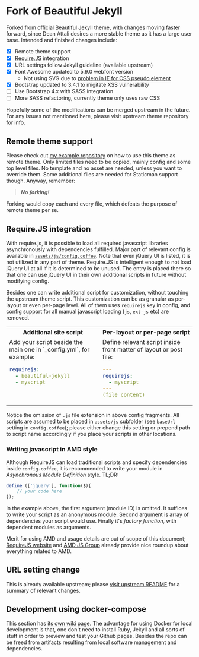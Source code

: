 # Fork of Beautiful Jekyll

Forked from official Beautiful Jekyll theme, with changes moving faster
forward, since Dean Attali desires a more stable theme as it has a large
user base. Intended and finished changes include:

- [x] Remote theme support
- [x] [Require.JS](https://requirejs.org/) integration
- [x] URL settings follow Jekyll guideline (available upstream)
- [x] Font Awesome updated to 5.9.0 webfont version
    - Not using SVG due to [problem in IE for CSS pseudo element][1]
- [x] Bootstrap updated to 3.4.1 to migitate XSS vulnerability
- [ ] Use Bootstrap 4.x with SASS integration
- [ ] More SASS refactoring, currently theme only uses raw CSS

[1]: https://github.com/FortAwesome/Font-Awesome/issues/12994

Hopefully some of the modifications can be merged upstream in the future.
For any issues not mentioned here, please visit upstream theme
repository for info.

## Remote theme support
Please check out [my example repository][2] on how to use this theme as
remote theme. Only limited files need to be copied, mainly config and
some top level files. No template and no asset are needed, unless you
want to override them. Some additional files are needed for Staticman
support though. Anyway, remember:

[2]: https://github.com/abelcheung/site-test/

> ***No forking!***

Forking would copy each and every file, which defeats the purpose of
remote theme per se.

## Require.JS integration

With require.js, it is possible to load all required javascript libraries
asynchronously with dependencies fulfilled. Major part of relevant config
is available in [`assets/js/config.coffee`](assets/js/config.coffee).
Note that even jQuery UI is listed, it is not utilized in any part of
theme. Require.JS is intelligent enough to not load jQuery UI at all if
it is determined to be unused. The entry is placed there so that one can
use jQuery UI in their own additional scripts in future without modifying
config.

Besides one can write additional script for customization, without touching
the upstream theme script. This customization can be as granular as
per-layout or even per-page level. All of them uses `requirejs` key
in config, and config support for all manual javascript loading (`js`,
`ext-js` etc) are removed.

<table>
<tr>
<th width="50%">Additional site script</th>
<th width="50%">Per-layout or per-page script</th>
</tr>
<tr>
<td valign="top" markdown="1">
Add your script beside the main one in `_config.yml`, for example:

```yaml
requirejs:
  - beautiful-jekyll
  - myscript
```
</td>
<td valign="top" markdown="1">
Define relevant script inside front matter of layout or post file:

```yaml
---
requirejs:
  - myscript
---
(file content)
```
</td>
</table>

Notice the omission of `.js` file extension in above config fragments.
All scripts are assumed to be placed in `assets/js` subfolder (see
`baseUrl` setting in `config.coffee`); please either change this
setting or prepend path to script name accordingly if you place your
scripts in other locations.

### Writing javascript in AMD style

Although RequireJS can load traditional scripts and specify dependencies
inside `config.coffee`, it is recommended to write your module in
*Asynchronous Module Definition* style. TL;DR:

```js
define (['jquery'], function($){
    // your code here
});
```

In the example above, the first argument (module ID) is omitted.
It suffices to write your script as an anonymous module. Second
argument is array of dependencies your script would use.
Finally it's *factory function*, with dependent modules as arguments.

Merit for using AMD and usage details are out of scope of this document;
[RequireJS website][3] and [AMD JS Group][4] already provide nice roundup
about everything related to AMD.

[3]: https://requirejs.org/docs/whyamd.html
[4]: https://github.com/amdjs/amdjs-api/blob/master/AMD.md

## URL setting change

This is already available upstream; please [visit upstream README][5]
for a summary of relevant changes.

[5]: https://github.com/daattali/beautiful-jekyll#user-content-my-project-page-appear-to-be-broken-after-a-recent-update

## Development using docker-compose

This section has [its own wiki page][6]. The advantage for using Docker
for local development is that, one don't need to install Ruby, Jekyll
and all sorts of stuff in order to preview and test your Github pages.
Besides the repo can be freed from artifacts resulting from local
software management and dependencies.

[6]: https://github.com/abelcheung/beautiful-jekyll/wiki/Development-with-docker-compose

